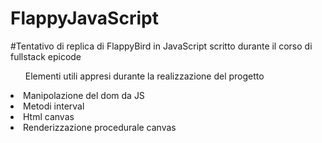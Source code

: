 # FlappyJavaScript
#Tentativo di replica di FlappyBird in JavaScript scritto durante il corso di fullstack epicode
<div><ul><caption>Elementi utili appresi durante la realizzazione del progetto</caption></ul><li>Manipolazione del dom da JS</li><li>Metodi interval</li><li>Html canvas</li><li>Renderizzazione procedurale canvas</li></div>
